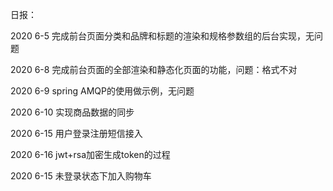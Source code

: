 日报：

2020 6-5
完成前台页面分类和品牌和标题的渲染和规格参数组的后台实现，无问题

2020 6-8
完成前台页面的全部渲染和静态化页面的功能，问题：格式不对

2020 6-9
spring AMQP的使用做示例，无问题

2020 6-10
实现商品数据的同步

2020 6-15
用户登录注册短信接入

2020 6-16
jwt+rsa加密生成token的过程

2020 6-15
未登录状态下加入购物车
